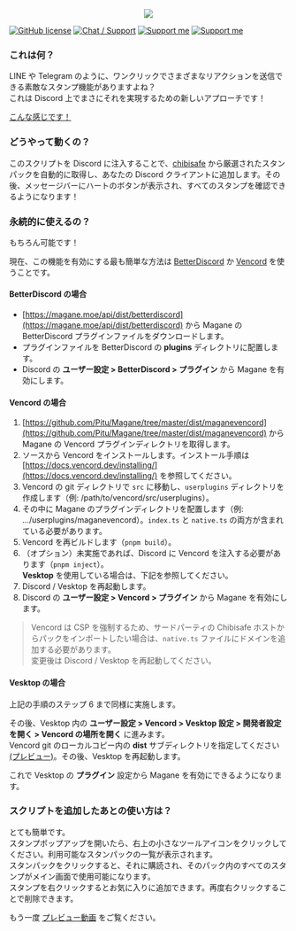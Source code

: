 <div align="center">
	<img src="https://chibisafe.moe/88r6gPQS.png" />
</div>

[![GitHub license](https://img.shields.io/badge/license-MIT-blue.svg?style=flat-square)](https://raw.githubusercontent.com/kanadeko/Kuro/master/LICENSE)
[![Chat / Support](https://img.shields.io/badge/Chat%20%2F%20Support-discord-7289DA.svg?style=flat-square)](https://discord.gg/5g6vgwn)
[![Support me](https://img.shields.io/endpoint.svg?url=https%3A%2F%2Fshieldsio-patreon.herokuapp.com%2Fpitu&style=flat-square)](https://www.patreon.com/pitu)
[![Support me](https://img.shields.io/badge/Support-Buy%20me%20a%20coffee-yellow.svg?style=flat-square)](https://www.buymeacoffee.com/kana)

### これは何？

LINE や Telegram のように、ワンクリックでさまざまなリアクションを送信できる素敵なスタンプ機能がありますよね？  
これは Discord 上でまさにそれを実現するための新しいアプローチです！

[こんな感じです！](https://chibisafe.moe/owdxQF9m.mp4)

### どうやって動くの？

このスクリプトを Discord に注入することで、[chibisafe](https://chibisafe.moe) から厳選されたスタンパックを自動的に取得し、あなたの Discord クライアントに追加します。その後、メッセージバーにハートのボタンが表示され、すべてのスタンプを確認できるようになります！

### 永続的に使えるの？

もちろん可能です！

現在、この機能を有効にする最も簡単な方法は [BetterDiscord](https://github.com/rauenzi/BetterDiscordApp/releases) か [Vencord](https://vencord.dev/) を使うことです。

#### BetterDiscord の場合

- [https://magane.moe/api/dist/betterdiscord](https://magane.moe/api/dist/betterdiscord) から Magane の BetterDiscord プラグインファイルをダウンロードします。
- プラグインファイルを BetterDiscord の **plugins** ディレクトリに配置します。
- Discord の **ユーザー設定 > BetterDiscord > プラグイン** から Magane を有効にします。

#### Vencord の場合

1. [https://github.com/Pitu/Magane/tree/master/dist/maganevencord](https://github.com/Pitu/Magane/tree/master/dist/maganevencord) から Magane の Vencord プラグインディレクトリを取得します。
2. ソースから Vencord をインストールします。インストール手順は [https://docs.vencord.dev/installing/](https://docs.vencord.dev/installing/) を参照してください。
3. Vencord の git ディレクトリで `src` に移動し、`userplugins` ディレクトリを作成します（例: /path/to/vencord/src/userplugins）。
4. その中に Magane のプラグインディレクトリを配置します（例: .../userplugins/maganevencord）。`index.ts` と `native.ts` の両方が含まれている必要があります。
5. Vencord を再ビルドします（`pnpm build`）。
6. （オプション）未実施であれば、Discord に Vencord を注入する必要があります（`pnpm inject`）。  
**Vesktop** を使用している場合は、下記を参照してください。
7. Discord / Vesktop を再起動します。
8. Discord の **ユーザー設定 > Vencord > プラグイン** から Magane を有効にします。

> Vencord は CSP を強制するため、サードパーティの Chibisafe ホストからパックをインポートしたい場合は、`native.ts` ファイルにドメインを追加する必要があります。  
> 変更後は Discord / Vesktop を再起動してください。

#### Vesktop の場合

上記の手順のステップ 6 まで同様に実施します。

その後、Vesktop 内の **ユーザー設定 > Vencord > Vesktop 設定 > 開発者設定を開く > Vencord の場所を開く** に進みます。  
Vencord git のローカルコピー内の **dist** サブディレクトリを指定してください [(プレビュー)](https://chibisafe.moe/pCX4Qa82.png)。その後、Vesktop を再起動します。

これで Vesktop の **プラグイン** 設定から Magane を有効にできるようになります。

### スクリプトを追加したあとの使い方は？

とても簡単です。  
スタンプポップアップを開いたら、右上の小さなツールアイコンをクリックしてください。利用可能なスタンパックの一覧が表示されます。  
スタンパックをクリックすると、それに購読され、そのパック内のすべてのスタンプがメイン画面で使用可能になります。  
スタンプを右クリックするとお気に入りに追加できます。再度右クリックすることで削除できます。

もう一度 [プレビュー動画](https://chibisafe.moe/owdxQF9m.mp4) をご覧ください。
